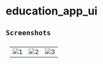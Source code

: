 # education_app_ui

## `Screenshots`

<table style="padding:10px">
  <tr>
    <td> 
         <img src="https://user-images.githubusercontent.com/90475460/219268534-cd28da79-377c-4a96-aec9-4f1884647cd9.png" alt="1">
    </td>
      
 <td>
    <img src="https://user-images.githubusercontent.com/90475460/219268548-13422fdb-cf0f-47be-819d-0d4a93b90518.png" alt="2">
 </td>
   <td>
      <img src="https://user-images.githubusercontent.com/90475460/219268550-02c92607-a4f6-4f95-9e73-2b4699c5ff10.png" alt="3">
   </td>
  </tr>
</table>
